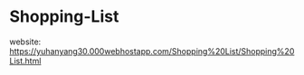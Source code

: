 # Shopping-List

website: https://yuhanyang30.000webhostapp.com/Shopping%20List/Shopping%20List.html

